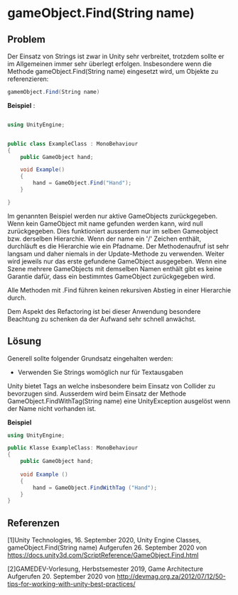 # gameObject.Find(String name)

## Problem

Der Einsatz von Strings ist zwar in Unity sehr verbreitet, trotzdem sollte er im Allgemeinen immer sehr überlegt erfolgen.
Insbesondere wenn die Methode gameObject.Find(String name) eingesetzt wird, um Objekte zu referenzieren:

```csharp
gamemObject.Find(String name)
```

**Beispiel** :
```csharp

using UnityEngine;


public class ExampleClass : MonoBehaviour
{
    public GameObject hand;

    void Example()
    {
        hand = GameObject.Find("Hand");
    }

}
```

Im genannten Beispiel werden nur aktive GameObjects zurückgegeben. Wenn kein GameObject mit name gefunden werden kann, wird null zurückgegeben.
Dies funktioniert ausserdem nur im selben Gameobject bzw. derselben Hierarchie. Wenn der name ein '/' Zeichen enthält, durchläuft es die Hierarchie wie ein Pfadname.
Der Methodenaufruf ist sehr langsam und daher niemals in der Update-Methode zu verwenden.
Weiter wird jeweils nur das erste gefundene GameObject ausgegeben. Wenn eine Szene mehrere GameObjects mit demselben Namen enthält gibt es keine Garantie dafür, dass ein bestimmtes GameObject zurückgegeben wird.

Alle Methoden mit .Find führen keinen rekursiven Abstieg in einer Hierarchie durch.

Dem Aspekt des Refactoring ist bei dieser Anwendung besondere Beachtung zu schenken da der Aufwand sehr schnell anwächst.  


## Lösung

Generell sollte folgender Grundsatz eingehalten werden:

* Verwenden Sie Strings womöglich nur für Textausgaben

Unity bietet Tags an welche insbesondere beim Einsatz von Collider zu bevorzugen sind. Ausserdem wird beim Einsatz der Methode GameObject.FindWithTag(String name) eine UnityException ausgelöst wenn der Name nicht vorhanden ist. 

**Beispiel**
```csharp
using UnityEngine;

public Klasse ExampleClass: MonoBehaviour
{
    public GameObject hand;
    
    void Example ()
    {
        hand = GameObject.FindWithTag ("Hand"); 
    }
}
```


## Referenzen

[1]Unity Technologies, 16. September 2020, Unity Engine Classes, gameObject.Find(String name)
Aufgerufen 26. September 2020 von https://docs.unity3d.com/ScriptReference/GameObject.Find.html

[2]GAMEDEV-Vorlesung, Herbstsemester 2019, Game Architecture
Aufgerufen 20. September 2020 von http://devmag.org.za/2012/07/12/50-tips-for-working-with-unity-best-practices/


